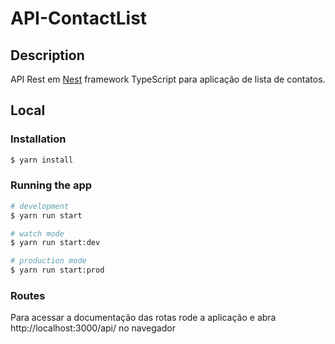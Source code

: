 # API-ContactList

## Description

API Rest em [Nest](https://github.com/nestjs/nest) framework TypeScript para aplicação de lista de contatos.

## Local
### Installation

```bash
$ yarn install
```

### Running the app

```bash
# development
$ yarn run start

# watch mode
$ yarn run start:dev

# production mode
$ yarn run start:prod
```

### Routes

Para acessar a documentação das rotas rode a aplicação e abra http://localhost:3000/api/  no navegador
